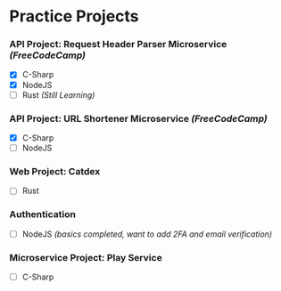 # Practice Projects

### API Project: Request Header Parser Microservice *(FreeCodeCamp)*
- [x] C-Sharp
- [x] NodeJS
- [ ] Rust _(Still Learning)_

### API Project: URL Shortener Microservice *(FreeCodeCamp)*
- [x] C-Sharp
- [ ] NodeJS

### Web Project: Catdex 
- [ ] Rust

### Authentication
- [ ] NodeJS _(basics completed, want to add 2FA and email verification)_


### Microservice Project: Play Service
- [ ] C-Sharp
